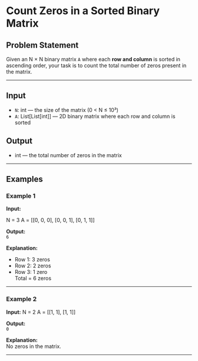 # Count Zeros in a Sorted Binary Matrix

## Problem Statement

Given an N × N binary matrix `A` where each **row and column** is sorted in ascending order, your task is to count the total number of zeros present in the matrix.

---

## Input

- `N`: int — the size of the matrix (0 < N ≤ 10³)
- `A`: List[List[int]] — 2D binary matrix where each row and column is sorted

## Output

- int — the total number of zeros in the matrix

---

## Examples

### Example 1

**Input:**

N = 3
A = [[0, 0, 0],
[0, 0, 1],
[0, 1, 1]]


**Output:**  
`6`

**Explanation:**  
- Row 1: 3 zeros  
- Row 2: 2 zeros  
- Row 3: 1 zero  
Total = 6 zeros

---

### Example 2

**Input:**
N = 2
A = [[1, 1],
[1, 1]]


**Output:**  
`0`

**Explanation:**  
No zeros in the matrix.

---
